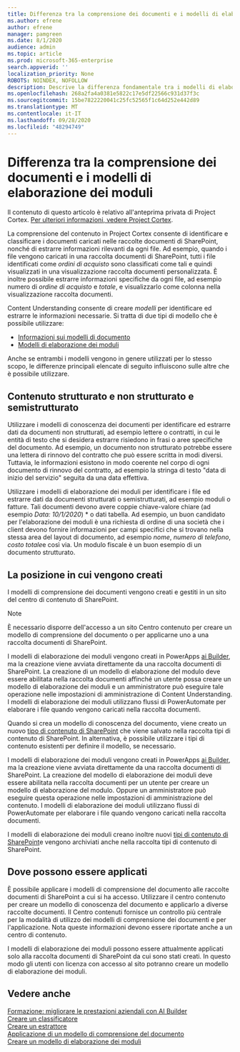 ```yaml
---
title: Differenza tra la comprensione dei documenti e i modelli di elaborazione dei moduli
ms.author: efrene
author: efrene
manager: pamgreen
ms.date: 8/1/2020
audience: admin
ms.topic: article
ms.prod: microsoft-365-enterprise
search.appverid: ''
localization_priority: None
ROBOTS: NOINDEX, NOFOLLOW
description: Descrive la differenza fondamentale tra i modelli di elaborazione dei documenti e dei moduli
ms.openlocfilehash: 268a2fa4a0381e5822c17e5df22566c931d37f3c
ms.sourcegitcommit: 15be7822220041c25fc52565f1c64d252e442d89
ms.translationtype: MT
ms.contentlocale: it-IT
ms.lasthandoff: 09/28/2020
ms.locfileid: "48294749"
---
```

# <a name="difference-between-document-understanding-and-form-processing-models"></a>Differenza tra la comprensione dei documenti e i modelli di elaborazione dei moduli 

Il contenuto di questo articolo è relativo all'anteprima privata di Project Cortex. [Per ulteriori informazioni, vedere Project Cortex](https://aka.ms/projectcortex).

La comprensione del contenuto in Project Cortex consente di identificare e classificare i documenti caricati nelle raccolte documenti di SharePoint, nonché di estrarre informazioni rilevanti da ogni file.  Ad esempio, quando i file vengono caricati in una raccolta documenti di SharePoint, tutti i file identificati come *ordini di acquisto* sono classificati come tali e quindi visualizzati in una visualizzazione raccolta documenti personalizzata. È inoltre possibile estrarre informazioni specifiche da ogni file, ad esempio numero di *ordine di acquisto* e *totale*, e visualizzarlo come colonna nella visualizzazione raccolta documenti. 

Content Understanding consente di creare *modelli* per identificare ed estrarre le informazioni necessarie. Si tratta di due tipi di modello che è possibile utilizzare:

- [Informazioni sui modelli di documento](document-understanding-overview.md)
- [Modelli di elaborazione dei moduli](form-processing-overview.md)

Anche se entrambi i modelli vengono in genere utilizzati per lo stesso scopo, le differenze principali elencate di seguito influiscono sulle altre che è possibile utilizzare.

## <a name="structured-versus-unstructured-and-semi-structured-content"></a>Contenuto strutturato e non strutturato e semistrutturato

Utilizzare i modelli di conoscenza dei documenti per identificare ed estrarre dati da documenti non strutturati, ad esempio lettere o contratti, in cui le entità di testo che si desidera estrarre risiedono in frasi o aree specifiche del documento. Ad esempio, un documento non strutturato potrebbe essere una lettera di rinnovo del contratto che può essere scritta in modi diversi. Tuttavia, le informazioni esistono in modo coerente nel corpo di ogni documento di rinnovo del contratto, ad esempio la stringa di testo "data di inizio del servizio" seguita da una data effettiva.   

Utilizzare i modelli di elaborazione dei moduli per identificare i file ed estrarre dati da documenti strutturati o semistrutturati, ad esempio moduli o fatture. Tali documenti devono avere coppie chiave-valore chiare (ad esempio *Data: 10/1/2020*) * o dati tabella. Ad esempio, un buon candidato per l'elaborazione dei moduli è una richiesta di ordine di una società che i client devono fornire informazioni per campi specifici che si trovano nella stessa area del layout di documento, ad esempio *nome*, *numero di telefono*, *costo totale*e così via.  Un modulo fiscale è un buon esempio di un documento strutturato. 

## <a name="where-they-are-created"></a>La posizione in cui vengono creati

I modelli di comprensione dei documenti vengono creati e gestiti in un sito del centro di contenuto di SharePoint. 

> [!NOTE]
> È necessario disporre dell'accesso a un sito Centro contenuto per creare un modello di comprensione del documento o per applicarne uno a una raccolta documenti di SharePoint. 

I modelli di elaborazione dei moduli vengono creati in PowerApps [ai Builder](https://docs.microsoft.com/ai-builder/overview), ma la creazione viene avviata direttamente da una raccolta documenti di SharePoint. La creazione di un modello di elaborazione del modulo deve essere abilitata nella raccolta documenti affinché un utente possa creare un modello di elaborazione dei moduli e un amministratore può eseguire tale operazione nelle impostazioni di amministrazione di Content Understanding. I modelli di elaborazione dei moduli utilizzano flussi di PowerAutomate per elaborare i file quando vengono caricati nella raccolta documenti.

Quando si crea un modello di conoscenza del documento, viene creato un nuovo [tipo di contenuto di SharePoint](https://support.microsoft.com/office/use-content-types-to-manage-content-consistently-on-a-site-48512bcb-6527-480b-b096-c03b7ec1d978) che viene salvato nella raccolta tipi di contenuto di SharePoint. In alternativa, è possibile utilizzare i tipi di contenuto esistenti per definire il modello, se necessario.

I modelli di elaborazione dei moduli vengono creati in PowerApps [ai Builder](https://docs.microsoft.com/ai-builder/overview), ma la creazione viene avviata direttamente da una raccolta documenti di SharePoint. La creazione del modello di elaborazione dei moduli deve essere abilitata nella raccolta documenti per un utente per creare un modello di elaborazione del modulo. Oppure un amministratore può eseguire questa operazione nelle impostazioni di amministrazione del contenuto. I modelli di elaborazione dei moduli utilizzano flussi di PowerAutomate per elaborare i file quando vengono caricati nella raccolta documenti.

I modelli di elaborazione dei moduli creano inoltre nuovi [tipi di contenuto di SharePoint](https://support.microsoft.com/office/use-content-types-to-manage-content-consistently-on-a-site-48512bcb-6527-480b-b096-c03b7ec1d978)e vengono archiviati anche nella raccolta tipi di contenuto di SharePoint.

## <a name="where-they-can-be-applied"></a>Dove possono essere applicati

È possibile applicare i modelli di comprensione del documento alle raccolte documenti di SharePoint a cui si ha accesso. Utilizzare il centro contenuto per creare un modello di conoscenza del documento e applicarlo a diverse raccolte documenti. Il Centro contenuti fornisce un controllo più centrale per la modalità di utilizzo dei modelli di comprensione dei documenti e per l'applicazione. Nota queste informazioni devono essere riportate anche a un centro di contenuto.

I modelli di elaborazione dei moduli possono essere attualmente applicati solo alla raccolta documenti di SharePoint da cui sono stati creati. In questo modo gli utenti con licenza con accesso al sito potranno creare un modello di elaborazione dei moduli.

 ## <a name="see-also"></a>Vedere anche
[Formazione: migliorare le prestazioni aziendali con AI Builder](https://docs.microsoft.com/learn/paths/improve-business-performance-ai-builder/?source=learn)</br>
[Creare un classificatore](create-a-classifier.md)</br>
[Creare un estrattore](create-an-extractor.md)</br>
[Applicazione di un modello di comprensione del documento](apply-a-model.md)</br>
[Creare un modello di elaborazione dei moduli](create-a-form-processing-model.md)</br>
